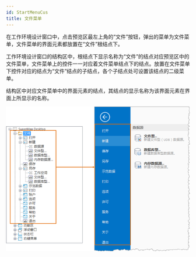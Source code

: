 ```yaml
---
id: StartMenuCus
title: 文件菜单
---
```

在工作环境设计窗口中，点击预览区最左上角的“文件”按钮，弹出的菜单为文件菜单，文件菜单的界面元素都放置在“文件”根结点下。

工作环境设计窗口的结构区中，根结点下显示名称为“文件”的结点对应预览区中的文件菜单，文件菜单上的控件一一对应着文件菜单结点下的结点。放置在文件菜单下控件对应的结点为“文件”结点的子结点，各个子结点处可设置该结点的二级菜单。

结构区中对应文件菜单中的界面元素的结点，其结点的显示名称为该界面元素在界面上所显示的名称。

![](img/StartMenuRelated.png)  
